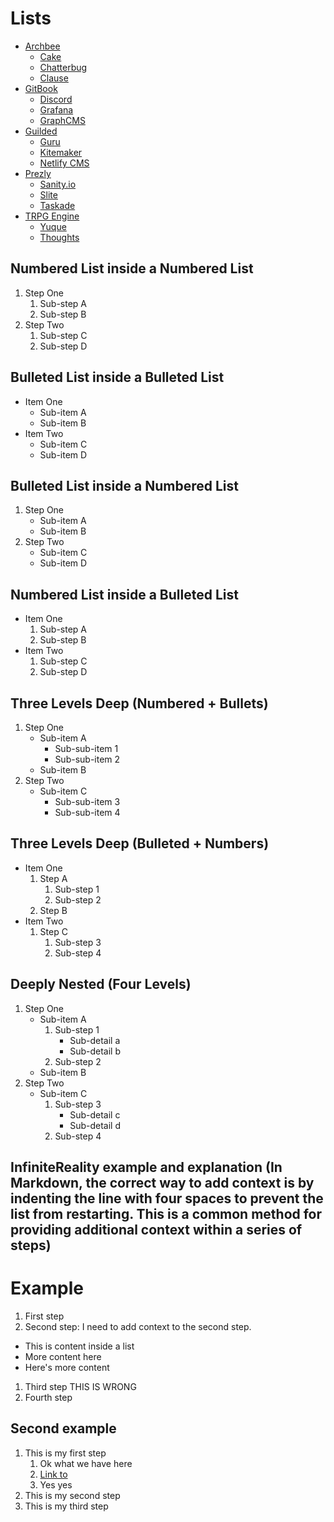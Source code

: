 # Lists

- [Archbee](https://archbee.io)
  - [Cake](https://www.cake.co/)
  - [Chatterbug](https://chatterbug.com)
  - [Clause](https://clause.io)
- [GitBook](https://www.gitbook.com/)
  - [Discord](https://discord.com/)
  - [Grafana](https://grafana.com)
  - [GraphCMS](https://graphcms.com)
- [Guilded](https://www.guilded.gg)
  - [Guru](https://www.getguru.com/)
  - [Kitemaker](https://kitemaker.co)
  - [Netlify CMS](https://www.netlifycms.org)
- [Prezly](https://www.prezly.com/)
  - [Sanity.io](https://www.sanity.io)
  - [Slite](https://slite.com)
  - [Taskade](https://www.taskade.com/)
- [TRPG Engine](https://trpg.moonrailgun.com)
  - [Yuque](https://www.yuque.com/)
  - [Thoughts](https://thoughts.teambition.com)

## Numbered List inside a Numbered List

1. Step One
   1. Sub-step A
   2. Sub-step B
2. Step Two
   1. Sub-step C
   2. Sub-step D

## Bulleted List inside a Bulleted List

- Item One
  - Sub-item A
  - Sub-item B
- Item Two
  - Sub-item C
  - Sub-item D

## Bulleted List inside a Numbered List

1. Step One
   - Sub-item A
   - Sub-item B
2. Step Two
   - Sub-item C
   - Sub-item D

## Numbered List inside a Bulleted List

- Item One
  1. Sub-step A
  2. Sub-step B
- Item Two
  1. Sub-step C
  2. Sub-step D

## Three Levels Deep (Numbered + Bullets)

1. Step One
   - Sub-item A
     - Sub-sub-item 1
     - Sub-sub-item 2
   - Sub-item B
2. Step Two
   - Sub-item C
     - Sub-sub-item 3
     - Sub-sub-item 4

## Three Levels Deep (Bulleted + Numbers)

- Item One
  1. Step A
     1. Sub-step 1
     2. Sub-step 2
  2. Step B
- Item Two
  1. Step C
     1. Sub-step 3
     2. Sub-step 4

## Deeply Nested (Four Levels)

1. Step One
   - Sub-item A
     1. Sub-step 1
        - Sub-detail a
        - Sub-detail b
     2. Sub-step 2
   - Sub-item B
2. Step Two
   - Sub-item C
     1. Sub-step 3
        - Sub-detail c
        - Sub-detail d
     2. Sub-step 4

## InfiniteReality example and explanation (In Markdown, the correct way to add context is by indenting the line with four spaces to prevent the list from restarting. This is a common method for providing additional context within a series of steps)

# Example

1. First step
2. Second step:
   I need to add context to the second step.

- This is content inside a list
- More content here
- Here's more content

1. Third step
   THIS IS WRONG
2. Fourth step

## Second example

1. This is my first step
   1. Ok what we have here
   2. <a href="https://google.com" target="_blank">Link to</a>
   3. Yes yes
2. This is my second step
3. This is my third step



